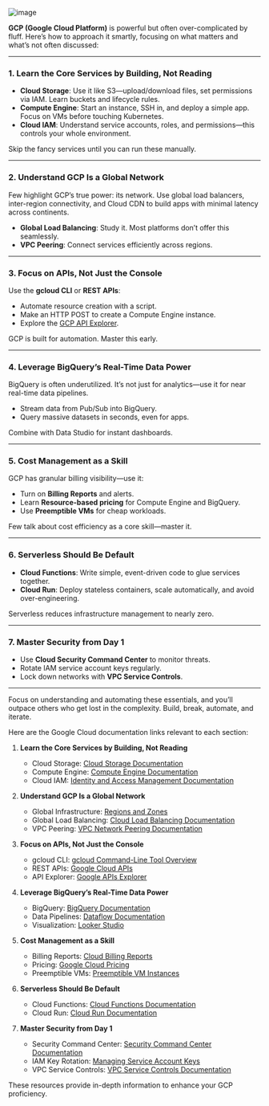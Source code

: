 ![image](https://github.com/user-attachments/assets/c408d29e-2c4a-42d1-bb68-380b8a3dc59e)

**GCP (Google Cloud Platform)** is powerful but often over-complicated by fluff. Here’s how to approach it smartly, focusing on what matters and what’s not often discussed:

---

### 1. **Learn the Core Services by Building, Not Reading**  
- **Cloud Storage**: Use it like S3—upload/download files, set permissions via IAM. Learn buckets and lifecycle rules.  
- **Compute Engine**: Start an instance, SSH in, and deploy a simple app. Focus on VMs before touching Kubernetes.  
- **Cloud IAM**: Understand service accounts, roles, and permissions—this controls your whole environment.  

Skip the fancy services until you can run these manually.

---

### 2. **Understand GCP Is a Global Network**  
Few highlight GCP’s true power: its network. Use global load balancers, inter-region connectivity, and Cloud CDN to build apps with minimal latency across continents.  

- **Global Load Balancing**: Study it. Most platforms don’t offer this seamlessly.  
- **VPC Peering**: Connect services efficiently across regions.

---

### 3. **Focus on APIs, Not Just the Console**  
Use the **gcloud CLI** or **REST APIs**:  
- Automate resource creation with a script.  
- Make an HTTP POST to create a Compute Engine instance.  
- Explore the [GCP API Explorer](https://cloud.google.com/apis-explorer).  

GCP is built for automation. Master this early.

---

### 4. **Leverage BigQuery’s Real-Time Data Power**  
BigQuery is often underutilized. It’s not just for analytics—use it for near real-time data pipelines.  
- Stream data from Pub/Sub into BigQuery.  
- Query massive datasets in seconds, even for apps.  

Combine with Data Studio for instant dashboards.

---

### 5. **Cost Management as a Skill**  
GCP has granular billing visibility—use it:  
- Turn on **Billing Reports** and alerts.  
- Learn **Resource-based pricing** for Compute Engine and BigQuery.  
- Use **Preemptible VMs** for cheap workloads.  

Few talk about cost efficiency as a core skill—master it.

---

### 6. **Serverless Should Be Default**  
- **Cloud Functions**: Write simple, event-driven code to glue services together.  
- **Cloud Run**: Deploy stateless containers, scale automatically, and avoid over-engineering.  

Serverless reduces infrastructure management to nearly zero.

---

### 7. **Master Security from Day 1**  
- Use **Cloud Security Command Center** to monitor threats.  
- Rotate IAM service account keys regularly.  
- Lock down networks with **VPC Service Controls**.

---

Focus on understanding and automating these essentials, and you’ll outpace others who get lost in the complexity. Build, break, automate, and iterate.

Here are the Google Cloud documentation links relevant to each section:

1. **Learn the Core Services by Building, Not Reading**
   - Cloud Storage: [Cloud Storage Documentation](https://cloud.google.com/storage/docs)
   - Compute Engine: [Compute Engine Documentation](https://cloud.google.com/compute/docs)
   - Cloud IAM: [Identity and Access Management Documentation](https://cloud.google.com/iam/docs)

2. **Understand GCP Is a Global Network**
   - Global Infrastructure: [Regions and Zones](https://cloud.google.com/about/locations)
   - Global Load Balancing: [Cloud Load Balancing Documentation](https://cloud.google.com/load-balancing/docs)
   - VPC Peering: [VPC Network Peering Documentation](https://cloud.google.com/vpc/docs/vpc-peering)

3. **Focus on APIs, Not Just the Console**
   - gcloud CLI: [gcloud Command-Line Tool Overview](https://cloud.google.com/sdk/gcloud)
   - REST APIs: [Google Cloud APIs](https://cloud.google.com/apis)
   - API Explorer: [Google APIs Explorer](https://developers.google.com/apis-explorer)

4. **Leverage BigQuery’s Real-Time Data Power**
   - BigQuery: [BigQuery Documentation](https://cloud.google.com/bigquery/docs)
   - Data Pipelines: [Dataflow Documentation](https://cloud.google.com/dataflow/docs)
   - Visualization: [Looker Studio](https://cloud.google.com/looker-studio)

5. **Cost Management as a Skill**
   - Billing Reports: [Cloud Billing Reports](https://cloud.google.com/billing/docs/how-to/reports)
   - Pricing: [Google Cloud Pricing](https://cloud.google.com/pricing)
   - Preemptible VMs: [Preemptible VM Instances](https://cloud.google.com/compute/docs/instances/preemptible)

6. **Serverless Should Be Default**
   - Cloud Functions: [Cloud Functions Documentation](https://cloud.google.com/functions/docs)
   - Cloud Run: [Cloud Run Documentation](https://cloud.google.com/run/docs)

7. **Master Security from Day 1**
   - Security Command Center: [Security Command Center Documentation](https://cloud.google.com/security-command-center/docs)
   - IAM Key Rotation: [Managing Service Account Keys](https://cloud.google.com/iam/docs/creating-managing-service-account-keys)
   - VPC Service Controls: [VPC Service Controls Documentation](https://cloud.google.com/vpc-service-controls/docs)

These resources provide in-depth information to enhance your GCP proficiency. 
